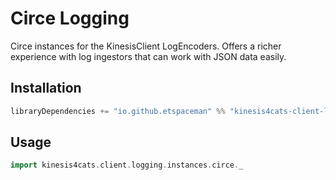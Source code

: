 # Circe Logging

Circe instances for the KinesisClient LogEncoders. Offers a richer experience with log ingestors that can work with JSON data easily.

## Installation

```scala
libraryDependencies += "io.github.etspaceman" %% "kinesis4cats-client-logging-circe" % "@VERSION@"
```

## Usage

```scala mdoc:compile-only
import kinesis4cats.client.logging.instances.circe._
```
